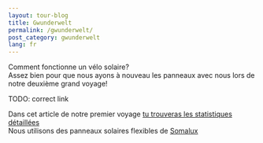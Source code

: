 ```yaml
---
layout: tour-blog
title: Gwunderwelt
permalink: /gwunderwelt/
post_category: gwunderwelt
lang: fr
---
```


Comment fonctionne un vélo solaire?  
Assez bien pour que nous ayons à nouveau les panneaux avec nous lors de notre deuxième grand voyage!

TODO: correct link

Dans cet article de notre premier voyage [tu trouveras les statistiques détaillées]()  
Nous utilisons des panneaux solaires flexibles de [Somalux](https://www.somalux.ch/)